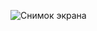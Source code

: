 ![Снимок экрана](https://user-images.githubusercontent.com/10358438/92716277-d1d94380-f388-11ea-8260-2fa6f3a989e5.png)
